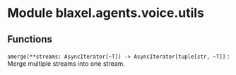 Module blaxel.agents.voice.utils
================================

Functions
---------

`amerge(**streams: AsyncIterator[~T]) ‑> AsyncIterator[tuple[str, ~T]]`
:   Merge multiple streams into one stream.